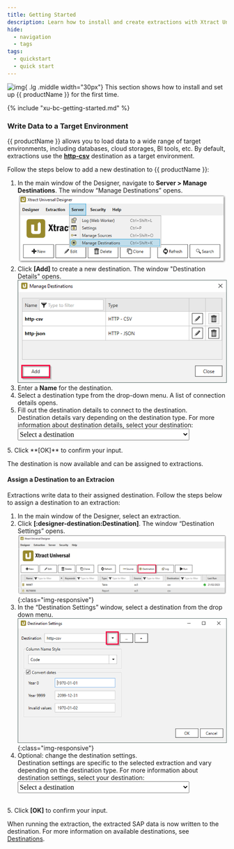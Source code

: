 ```yaml
---
title: Getting Started
description: Learn how to install and create extractions with Xtract Universal.
hide:
  - navigation
  - tags
tags:
  - quickstart
  - quick start  
---
```


![img](site:assets/images/logos/theo-thumbs.png){ .lg .middle width="30px"} This section shows how to install and set up {{ productName }} for the first time. 

{% include "xu-bc-getting-started.md" %}


### Write Data to a Target Environment

<!---
this script generates a link to the destination details of the selected destination (in step 5)
the option in the list must be set as follows:
	<option value="name-of-the-md-file-of-the-destination">DisplayedName</option>
-->
  <script>
  function getSelectedValueDetails(){
	var selectedValueD = document.getElementById("destination").value;
	window.location = "../documentation/destinations/" + selectedValueD + "#destination-details"
	}
  </script> 
  
{{ productName }} allows you to load data to a wide range of target environments, including databases, cloud storages, BI tools, etc.
By default, extractions use the [**http-csv**](documentation/destinations/csv-via-http.md) destination as a target environment.

Follow the steps below to add a new destination to {{ productName }}:

1. In the main window of the Designer, navigate to **Server > Manage Destinations**. The window “Manage Destinations” opens.<br>
![xu-destinations](assets/images/xu/documentation/destinations/xu_destination.png)
2. Click **[Add]** to create a new destination. The window "Destination Details" opens.<br>
![destinations_load_manage_shared](assets/images/xu/documentation/destinations/destinations_load_manage_shared.png)
3. Enter a **Name** for the destination.
4. Select a destination type from the drop-down menu. 
A list of connection details opens.
5. Fill out the destination details to connect to the destination.<br>
Destination details vary depending on the destination type.
For more information about destination details, select your destination: <select name="destinationlist" id="destination" onChange="getSelectedValueDetails();" style="font-family:'Poppins'; font-size:16px; padding-top:3px; padding-bottom:3px;">
    <option value=" " disabled selected>Select a destination</option>
	<option value="alteryx">Alteryx</option>
	<option value="amazon-aws-s3">Amazon S3</option>
	<option value="amazon-redshift">Amazon Redshift</option>
	<option value="azure-storage">Azure Storage</option>
	<option value="azure-synapse-analytics">Azure Synapse Analytics</option>
	<option value="exasol">EXASolution</option>
    <option value="csv-flat-file">Flat File CSV</option>
    <option value="json-flat-file">Flat File JSON</option>
    <option value="parquet">Flat File Parquet</option>
	<option value="google-cloud-storage">Google Cloud Storage</option>
	<option value="csv-via-http">HTTP CSV</option>
	<option value="json-via-http">HTTP JSON</option>
	<option value="huawei">Huawei Cloud OBS</option>
	<option value="ibm-db2">IBM Db2</option>
	<option value="knime">KNIME</option>
	<option value="microsoft-sql-server">Microsoft SQL Server</option>
	<option value="mysql">MySQL</option>
	<option value="oracle">Oracle</option>
	<option value="postgreSQL">PostgreSQL</option>
	<option value="Power-BI-Connector">Power BI Connector</option>
	<option value="qliksense-qlikview">QlikSense and QlikView</option>
	<option value="salesforce">Salesforce</option>
	<option value="sap-hana">SAP HANA</option>
	<option value="sharepoint">SharePoint</option>
	<option value="snowflake">Snowflake</option>
	<option value="server-report-services">Power BI Report Server (SQL Server Reporting Services)</option>
	<option value="tableau">Tableau</option>
  </select>
5. Click **[OK]** to confirm your input.

The destination is now available and can be assigned to extractions.

#### Assign a Destination to an Extracion

<!---
this script generates a link to the destination settings of the selected destination (in step 4)
the option in the list must be set as follows:
	<option value="name-of-the-md-file-of-the-destination">DisplayedName</option>
-->
  <script>
  function getSelectedValueSettings(){
	var selectedValueS = document.getElementById("destinationsettings").value;
	window.location = "../documentation/destinations/" + selectedValueS + "#destination-settings"
	}
  </script> 
  
Extractions write data to their assigned destination.
Follow the steps below to assign a destination to an extraction:

1. In the main window of the Designer, select an extraction.
2. Click **[:designer-destination:Destination]**. The window “Destination Settings” opens.<br>
![xu_designer_destination](assets/images/xu/documentation/destinations/xu_designer_destination.png){:class="img-responsive"}
3. In the “Destination Settings” window, select a destination from the drop down menu.<br>
![assign-destination](assets/images/xu/documentation/destinations/assign-destination.png){:class="img-responsive"}
4. Optional: change the destination settings.<br>
Destination settings are specific to the selected extraction and vary depending on the destination type.
For more information about destination settings, select your destination: <select id="destinationsettings" onChange="getSelectedValueSettings();" style="font-family:'Poppins'; font-size:16px; padding-top:3px; padding-bottom:3px;">
    <option value=" " disabled selected>Select a destination</option>
	<option value="alteryx">Alteryx</option>
	<option value="amazon-aws-s3">Amazon S3</option>
	<option value="amazon-redshift">Amazon Redshift</option>
	<option value="azure-storage">Azure Storage</option>
	<option value="azure-synapse-analytics">Azure Synapse Analytics</option>
	<option value="exasol">EXASolution</option>
    <option value="csv-flat-file">Flat File CSV</option>
    <option value="json-flat-file">Flat File JSON</option>
    <option value="parquet">Flat File Parquet</option>
	<option value="google-cloud-storage">Google Cloud Storage</option>
	<option value="csv-via-http">HTTP CSV</option>
	<option value="json-via-http">HTTP JSON</option>
	<option value="huawei">Huawei Cloud OBS</option>
	<option value="ibm-db2">IBM Db2</option>
	<option value="knime">KNIME</option>
	<option value="microsoft-sql-server">Microsoft SQL Server</option>
	<option value="mysql">MySQL</option>
	<option value="oracle">Oracle</option>
	<option value="postgreSQL">PostgreSQL</option>
	<option value="Power-BI-Connector">Power BI Connector</option>
	<option value="qliksense-qlikview">QlikSense and QlikView</option>
	<option value="salesforce">Salesforce</option>
	<option value="sap-hana">SAP HANA</option>
	<option value="sharepoint">SharePoint</option>
	<option value="snowflake">Snowflake</option>
	<option value="server-report-services">Power BI Report Server (SQL Server Reporting Services)</option>
	<option value="tableau">Tableau</option>
  </select><br>
5. Click **[OK]** to confirm your input.

When running the extraction, the extracted SAP data is now written to the destination.
For more information on available destinations, see [Destinations](documentation/destinations/index.md).

